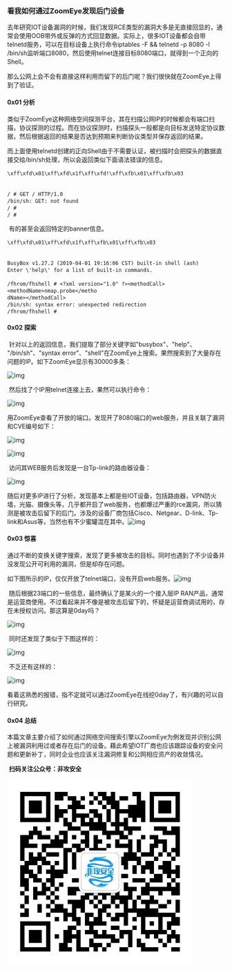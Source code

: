 ### 看我如何通过ZoomEye发现后门设备

​		去年研究IOT设备漏洞的时候，我们发现RCE类型的漏洞大多是无直接回显的，通常会使用OOB带外或反弹的方式回显数据。实际上，很多IOT设备都会自带telnetd服务，可以在目标设备上执行命令iptables -F && telnetd -p 8080 -l /bin/sh监听端口8080，然后使用telnet连接目标8080端口，就得到一个正向的Shell。

​		那么公网上会不会有直接这样利用而留下的后门呢？我们很快就在ZoomEye上得到了验证。

#### **0x01 分析**

​		类似于ZoomEye这种网络空间探测平台，其在扫描公网IP的时候都会有端口扫描，协议探测的过程。而在协议探测时，扫描探头一般都是向目标发送特定协议数据，然后根据返回的结果是否达到预期来判断协议类型并保存返回的结果。

​		而上面使用telnetd创建的正向Shell由于不需要认证，被扫描时会把探头的数据直接交给/bin/sh处理，所以会返回类似下面语法错误的信息。

```shell
\xff\xfd\x01\xff\xfd\x1f\xff\xfd!\xff\xfb\x01\xff\xfb\x03


/ # GET / HTTP/1.0
/bin/sh: GET: not found
/ # 
/ #
```

​		有的甚至会返回特定的banner信息。

```shell
\xff\xfd\x01\xff\xfd\x1f\xff\xfb\x01\xff\xfb\x03


BusyBox v1.27.2 (2019-04-01 19:16:06 CST) built-in shell (ash)
Enter \'help\' for a list of built-in commands.

/fhrom/fhshell # <?xml version="1.0" ?><methodCall><methodName>nmap.probe</metho
dName></methodCall>
/bin/sh: syntax error: unexpected redirection
/fhrom/fhshell #
```

#### **0x02 探索**

​		针对以上的返回信息，我们提取了部分关键字如"busybox"、"help"、 "/bin/sh"、"syntax error"、"shell"在ZoomEye上搜索。果然搜索到了大量存在问题的IP。如下ZoomEye显示有30000多条：

![img](https://mmbiz.qpic.cn/mmbiz_png/ibXzNXqPKUhwtR1dGd2icC4LIdzxb9Ic3CYBMxuaIjHrhTYwB4iaics3ILnBfS8sibnZ5pCdThojhTWhdHOS7jtlKww/640?wx_fmt=png)

​		然后找了个IP用telnet连接上去，果然可以执行命令：

![img](https://mmbiz.qpic.cn/mmbiz_png/ibXzNXqPKUhwtR1dGd2icC4LIdzxb9Ic3CUBFJEr89GEibrCdZAxGQN6p53abJkuEJCozQxJicz3DWnmgDwjntibHRA/640?wx_fmt=png)

​		用ZoomEye查看了开放的端口。发现开了8080端口的web服务，并且关联了漏洞和CVE编号如下：

![img](https://mmbiz.qpic.cn/mmbiz_png/ibXzNXqPKUhwtR1dGd2icC4LIdzxb9Ic3CQvHsO1L9qQ7ibtBDbuuCBicRRL6G9znMAJlxZy6BPXl9EVBDQMKrurhw/640?wx_fmt=png)

![img](https://mmbiz.qpic.cn/mmbiz_png/ibXzNXqPKUhwtR1dGd2icC4LIdzxb9Ic3CThsSLsCY1j5JzF8MPYwKyMCVcNPfpmeJptxKLNXicWMKQnicSFeyceJA/640?wx_fmt=png)

​		访问其WEB服务后发现是一台Tp-link的路由器设备：

![img](https://mmbiz.qpic.cn/mmbiz_png/ibXzNXqPKUhwtR1dGd2icC4LIdzxb9Ic3CxUwSib4C8oQWibkmcp2a1UXlUoictDYic7oajCnxwKAwlyBn9c9uCdTbiaQ/640?wx_fmt=png)

​		随后对更多IP进行了分析，发现基本上都是些IOT设备，包括路由器，VPN防火墙，光猫、摄像头等，几乎都开启了web服务，也都爆过严重的rce漏洞，所以猜测是被攻击后留下的后门。涉及的设备厂商包括Cisco、Netgear、D-link、Tp-link和Asus等，当然也有不少蜜罐混在其中。![img](https://mmbiz.qpic.cn/mmbiz_png/ibXzNXqPKUhwtR1dGd2icC4LIdzxb9Ic3CnPlicbNlwEziam2uD3ibzFPClAvSyCeCHMjh8uHFWMZMraYc6EwqWC0AA/640?wx_fmt=png)

#### **0x03 惊喜**

​		通过不断的变换关键字搜索，发现了更多被攻击的目标。同时也遇到了不少设备并没发现公开可利用的漏洞，但是却存在问题。

如下图所示的IP，仅仅开放了telnet端口，没有开启web服务。![img](https://mmbiz.qpic.cn/mmbiz_png/ibXzNXqPKUhwtR1dGd2icC4LIdzxb9Ic3CQp6ibQYHTiaqx7TjPsfK0PyHV8gmMBPxmqUbl4AjFkFkOgEoyBCZNS8w/640?wx_fmt=png)

​		随后根据23端口的一些信息，最终确认了是某火的一个接入层IP RAN产品，通常是运营商使用。不过看起来并不像是被攻击后留下的，怀疑是运营商调试用的，存在未授权访问。那这算是0day吗？

![img](https://mmbiz.qpic.cn/mmbiz_png/ibXzNXqPKUhwtR1dGd2icC4LIdzxb9Ic3CSzEx3suHQc2DqMBsfiaBW6fvx9xaRDnPorZNVQoib73Dj3tYwbxF7Hcg/640?wx_fmt=png)

​		同时还发现了类似于下图这样的：

![img](https://mmbiz.qpic.cn/mmbiz_png/ibXzNXqPKUhwtR1dGd2icC4LIdzxb9Ic3CJ5RibTh6LWzC2BcA5oCEyWN0IGjHPbntNGCW7UFL76c42z5krN31yNQ/640?wx_fmt=png)

​		不乏还有这样的：

![img](https://mmbiz.qpic.cn/mmbiz_png/ibXzNXqPKUhwtR1dGd2icC4LIdzxb9Ic3ChPWW1xwuu4k26BAGOTdUKnlUiaSLkVnicO35FUiaL25EKCGJGp9uBGGzQ/640?wx_fmt=png)

​		看着这熟悉的报错，指不定就可以通过ZoomEye在线挖0day了，有兴趣的可以自行研究。

#### **0x04 总结**

本篇文章主要介绍了如何通过网络空间搜索引擎以ZoomEye为例发现并识别公网上被漏洞利用过或者存在后门的设备。藉此希望IOT厂商也应该跟踪设备的安全问题和更新补丁，同时企业也应该关注漏洞修复和公网相应资产的收敛情况。

​                                                                                            **扫码关注公众号：非攻安全**

![](.\qrcode.jpg)
